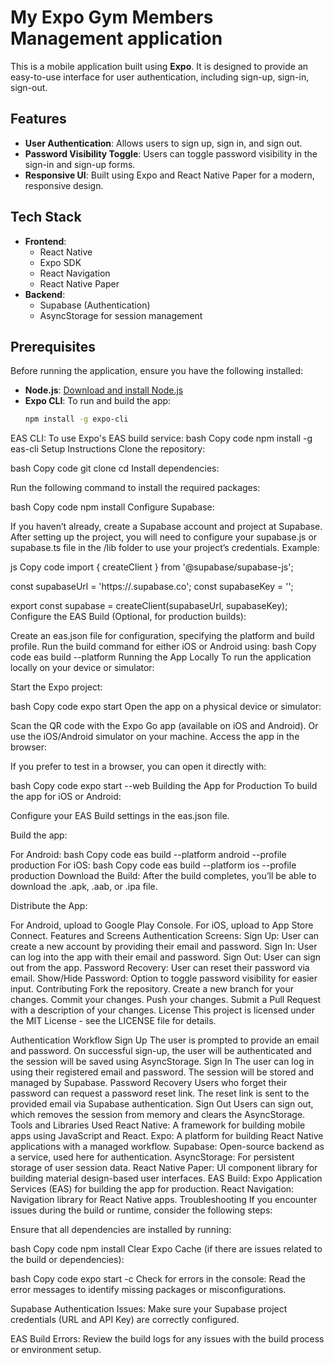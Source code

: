 # My Expo Gym Members Management application

This is a mobile application built using **Expo**. It is designed to provide an easy-to-use interface for user authentication, including sign-up, sign-in, sign-out.
## Features

- **User Authentication**: Allows users to sign up, sign in, and sign out.
- **Password Visibility Toggle**: Users can toggle password visibility in the sign-in and sign-up forms.
- **Responsive UI**: Built using Expo and React Native Paper for a modern, responsive design.

## Tech Stack

- **Frontend**: 
  - React Native
  - Expo SDK
  - React Navigation
  - React Native Paper
- **Backend**:
  - Supabase (Authentication)
  - AsyncStorage for session management

## Prerequisites

Before running the application, ensure you have the following installed:

- **Node.js**: [Download and install Node.js](https://nodejs.org/)
- **Expo CLI**: To run and build the app:
  ```bash
  npm install -g expo-cli
EAS CLI: To use Expo's EAS build service:
bash
Copy code
npm install -g eas-cli
Setup Instructions
Clone the repository:

bash
Copy code
git clone <repository-url>
cd <project-directory>
Install dependencies:

Run the following command to install the required packages:

bash
Copy code
npm install
Configure Supabase:

If you haven’t already, create a Supabase account and project at Supabase. After setting up the project, you will need to configure your supabase.js or supabase.ts file in the /lib folder to use your project’s credentials. Example:

js
Copy code
import { createClient } from '@supabase/supabase-js';

const supabaseUrl = 'https://<your-project-id>.supabase.co';
const supabaseKey = '<your-anon-key>';

export const supabase = createClient(supabaseUrl, supabaseKey);
Configure the EAS Build (Optional, for production builds):

Create an eas.json file for configuration, specifying the platform and build profile.
Run the build command for either iOS or Android using:
bash
Copy code
eas build --platform <platform>
Running the App Locally
To run the application locally on your device or simulator:

Start the Expo project:

bash
Copy code
expo start
Open the app on a physical device or simulator:

Scan the QR code with the Expo Go app (available on iOS and Android).
Or use the iOS/Android simulator on your machine.
Access the app in the browser:

If you prefer to test in a browser, you can open it directly with:

bash
Copy code
expo start --web
Building the App for Production
To build the app for iOS or Android:

Configure your EAS Build settings in the eas.json file.

Build the app:

For Android:
bash
Copy code
eas build --platform android --profile production
For iOS:
bash
Copy code
eas build --platform ios --profile production
Download the Build: After the build completes, you’ll be able to download the .apk, .aab, or .ipa file.

Distribute the App:

For Android, upload to Google Play Console.
For iOS, upload to App Store Connect.
Features and Screens
Authentication Screens:
Sign Up: User can create a new account by providing their email and password.
Sign In: User can log into the app with their email and password.
Sign Out: User can sign out from the app.
Password Recovery: User can reset their password via email.
Show/Hide Password: Option to toggle password visibility for easier input.
Contributing
Fork the repository.
Create a new branch for your changes.
Commit your changes.
Push your changes.
Submit a Pull Request with a description of your changes.
License
This project is licensed under the MIT License - see the LICENSE file for details.

Authentication Workflow
Sign Up
The user is prompted to provide an email and password.
On successful sign-up, the user will be authenticated and the session will be saved using AsyncStorage.
Sign In
The user can log in using their registered email and password.
The session will be stored and managed by Supabase.
Password Recovery
Users who forget their password can request a password reset link.
The reset link is sent to the provided email via Supabase authentication.
Sign Out
Users can sign out, which removes the session from memory and clears the AsyncStorage.
Tools and Libraries Used
React Native: A framework for building mobile apps using JavaScript and React.
Expo: A platform for building React Native applications with a managed workflow.
Supabase: Open-source backend as a service, used here for authentication.
AsyncStorage: For persistent storage of user session data.
React Native Paper: UI component library for building material design-based user interfaces.
EAS Build: Expo Application Services (EAS) for building the app for production.
React Navigation: Navigation library for React Native apps.
Troubleshooting
If you encounter issues during the build or runtime, consider the following steps:

Ensure that all dependencies are installed by running:

bash
Copy code
npm install
Clear Expo Cache (if there are issues related to the build or dependencies):

bash
Copy code
expo start -c
Check for errors in the console: Read the error messages to identify missing packages or misconfigurations.

Supabase Authentication Issues: Make sure your Supabase project credentials (URL and API Key) are correctly configured.

EAS Build Errors: Review the build logs for any issues with the build process or environment setup.

